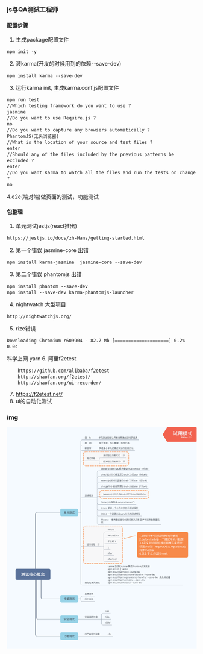 ### js与QA测试工程师

#### 配置步骤
1. 生成package配置文件
```
npm init -y
```
2. 装karma(开发的时候用到的依赖--save-dev)
```
npm install karma --save-dev
```
3. 运行karma init, 生成karma.conf.js配置文件
```
npm run test
//Which testing framework do you want to use ?
jasmine
//Do you want to use Require.js ?
no
//Do you want to capture any browsers automatically ?
PhantomJS(无头浏览器)
//What is the location of your source and test files ?
enter
//Should any of the files included by the previous patterns be excluded ?
enter
//Do you want Karma to watch all the files and run the tests on change ?
no
```
4.e2e(端对端)做页面的测试，功能测试

#### 包整理
1. 单元测试jestjs(react推出)
```
https://jestjs.io/docs/zh-Hans/getting-started.html
```
2. 第一个错误 jasmine-core 出错
```
npm install karma-jasmine  jasmine-core --save-dev
```
3. 第二个错误 phantomjs 出错
```
npm install phantom --save-dev
npm install --save-dev karma-phantomjs-launcher
```
4. nightwatch 大型项目 
```
http://nightwatchjs.org/
```
5. rize错误
```
Downloading Chromium r609904 - 82.7 Mb [====================] 0.2% 0.0s
```
科学上网 yarn 
6. 阿里f2etest
```
    https://github.com/alibaba/f2etest
    http://shaofan.org/f2etest/
    http://shaofan.org/ui-recorder/
```
7. https://f2etest.net/
8. ui的自动化测试

### img 
![Image text](https://raw.githubusercontent.com/lirongrong/YiDeng-note-2/master/0108_qa/imgs.png)